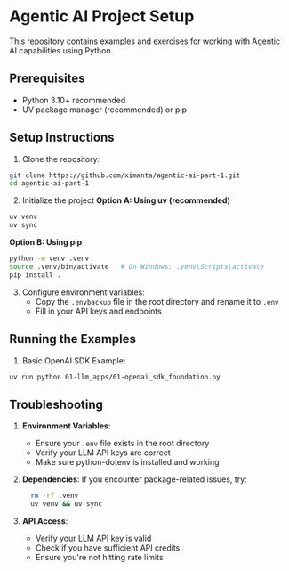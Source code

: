 # Agentic AI Project Setup

This repository contains examples and exercises for working with Agentic AI capabilities using Python.

## Prerequisites
- Python 3.10+ recommended
- UV package manager (recommended) or pip

## Setup Instructions

1. Clone the repository:
```bash
git clone https://github.com/ximanta/agentic-ai-part-1.git
cd agentic-ai-part-1
```

2. Initialize the project 
**Option A: Using uv (recommended)**
```bash
uv venv
uv sync
```
**Option B: Using pip**
```bash
python -m venv .venv
source .venv/bin/activate   # On Windows: .venv\Scripts\activate
pip install .
```

3. Configure environment variables:
    - Copy the `.envbackup` file in the root directory and rename it to `.env`
   - Fill in your API keys and endpoints

## Running the Examples

1. Basic OpenAI SDK Example:
```bash
uv run python 01-llm_apps/01-openai_sdk_foundation.py
```



## Troubleshooting

1. **Environment Variables**: 
   - Ensure your `.env` file exists in the root directory
   - Verify your LLM API keys are correct
   - Make sure python-dotenv is installed and working

2. **Dependencies**: 
   If you encounter package-related issues, try:
   ```bash
     rm -rf .venv
     uv venv && uv sync
   ```
   


3. **API Access**: 
   - Verify your LLM  API key is valid
   - Check if you have sufficient API credits
   - Ensure you're not hitting rate limits
